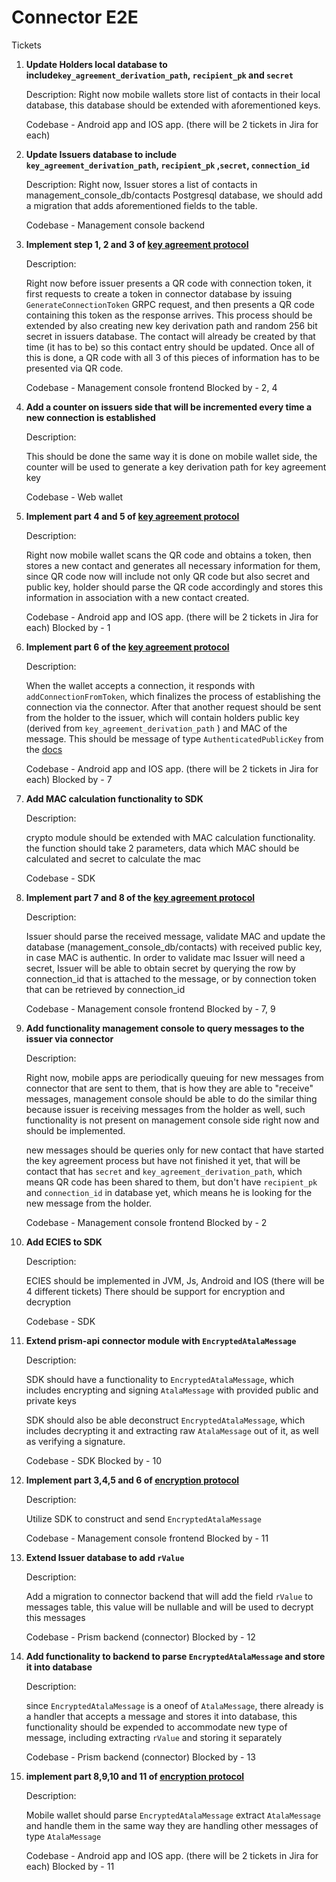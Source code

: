 # Connector E2E

Tickets

1. **Update Holders local database to include`key_agreement_derivation_path`, `recipient_pk` and `secret`**

   Description:
   Right now mobile wallets store list of contacts in their local database, this database should be extended with aforementioned keys.

   Codebase - Android app and IOS app. (there will be 2 tickets in Jira for each)


2. **Update Issuers database to include `key_agreement_derivation_path`, `recipient_pk` ,`secret`, `connection_id`**

   Description:
   Right now, Issuer stores a list of contacts in management_console_db/contacts Postgresql database, we should add a migration that adds aforementioned fields to the table.

   Codebase - Management console backend


3. **Implement step 1, 2 and 3 of [key agreement protocol](https://github.com/input-output-hk/atala-prism/blob/master/prism-backend/docs/connector/e2e-encryption.md#steps)**

   Description:

   Right now before issuer presents a QR code with connection token, it first requests to create a token in connector database by issuing `GenerateConnectionToken` GRPC request, and then presents a QR code containing this token as the response arrives. This process should be extended by also creating new key derivation path and random 256 bit secret in issuers database. The contact will already be created by that time (it has to be) so this contact entry should be updated. Once all of this is done, a QR code with all 3 of this pieces of information has to be presented via QR code.

   Codebase - Management console frontend
   Blocked by - 2, 4


4. **Add a counter on issuers side that will be incremented every time a new connection is established**

   Description:

   This should be done the same way it is done on mobile wallet side, the counter will be used to generate a key derivation path for key agreement key

   Codebase - Web wallet


5. **Implement part 4 and 5 of [key agreement protocol](https://github.com/input-output-hk/atala-prism/blob/master/prism-backend/docs/connector/e2e-encryption.md#steps)**

   Description:

   Right now mobile wallet scans the QR code and obtains a token, then stores a new contact and generates all necessary information for them, since QR code now will include not only QR code but also secret and public key, holder should parse the QR code accordingly and stores this information in association with a new contact created.

   Codebase - Android app and IOS app. (there will be 2 tickets in Jira for each)
   Blocked by - 1


6. **Implement part 6 of the [key agreement protocol](https://github.com/input-output-hk/atala-prism/blob/master/prism-backend/docs/connector/e2e-encryption.md#steps)**

   Description:

   When the wallet accepts a connection, it responds with `addConnectionFromToken`, which finalizes the process of establishing the connection via the connector. After that another request should be sent from the holder to the issuer, which will contain holders public key (derived from `key_agreement_derivation_path` ) and MAC of the message. This should be message of type `AuthenticatedPublicKey` from the [docs](https://github.com/input-output-hk/atala-prism/blob/master/prism-backend/docs/connector/e2e-encryption.md#grpc-messages)

   Codebase - Android app and IOS app. (there will be 2 tickets in Jira for each)
   Blocked by - 7


7. **Add MAC calculation functionality to SDK**

   Description:

   crypto module should be extended with MAC calculation functionality. the function should take 2 parameters, data which MAC should be calculated and secret to calculate the mac

   Codebase - SDK


8. **Implement part 7 and 8 of the [key agreement protocol](https://github.com/input-output-hk/atala-prism/blob/master/prism-backend/docs/connector/e2e-encryption.md#steps)**

   Description:

   Issuer should parse the received message, validate MAC and update the database (management_console_db/contacts) with received public key, in case MAC is authentic. In order to validate mac Issuer will need a secret, Issuer will be able to obtain secret by querying the row by connection_id that is attached to the message, or by connection token that can be retrieved by connection_id

   Codebase - Management console frontend
   Blocked by - 7, 9


9. **Add functionality management console to query messages to the issuer via connector**

   Description:

   Right now, mobile apps are periodically queuing for new messages from connector that are sent to them, that is how they are able to "receive" messages, management console should be able to do the similar thing because issuer is receiving messages from the holder as well, such functionality is not present on management console side right now and should be implemented.

   new messages should be queries only for new contact that have started the key agreement process but have not finished it yet, that will be contact that has `secret` and `key_agreement_derivation_path`, which means QR code has been shared to them, but don't have `recipient_pk` and `connection_id` in database yet, which means he is looking for the new message from the holder.

   Codebase - Management console frontend
   Blocked by - 2


10. **Add ECIES to SDK**

    Description:

    ECIES should be implemented in JVM, Js, Android and IOS (there will be 4 different tickets)
    There should be support for encryption and decryption

    Codebase - SDK


11. **Extend prism-api connector module with `EncryptedAtalaMessage`**

    Description:

    SDK should have a functionality to `EncryptedAtalaMessage`, which includes encrypting and signing `AtalaMessage` with provided public and private keys

    SDK should also be able deconstruct `EncryptedAtalaMessage`, which includes decrypting it and extracting raw `AtalaMessage` out of it, as well as verifying a signature.

    Codebase - SDK
    Blocked by - 10


12. **Implement part 3,4,5 and 6 of [encryption protocol](https://github.com/input-output-hk/atala-prism/blob/master/prism-backend/docs/connector/e2e-encryption.md#steps-1)**

    Description:

    Utilize SDK to construct and send `EncryptedAtalaMessage`

    Codebase - Management console frontend
    Blocked by - 11


13. **Extend Issuer database to add `rValue`**

    Description:

    Add a migration to connector backend that will add the field `rValue` to messages table, this value will be nullable and will be used to decrypt this messages

    Codebase - Prism backend (connector)
    Blocked by - 12


14. **Add functionality to backend to parse `EncryptedAtalaMessage` and store it into database**

    Description:

    since `EncryptedAtalaMessage` is a oneof of `AtalaMessage`, there already is a handler that accepts a message and stores it into database, this functionality should be expended to accommodate new type of message, including extracting `rValue` and storing it separately

    Codebase - Prism backend (connector)
    Blocked by - 13


15. **implement part 8,9,10 and 11 of [encryption protocol](https://github.com/input-output-hk/atala-prism/blob/master/prism-backend/docs/connector/e2e-encryption.md#steps-1)**

    Description:

    Mobile wallet should parse `EncryptedAtalaMessage` extract `AtalaMessage` and handle them in the same way they are handling other messages of type `AtalaMessage`

    Codebase - Android app and IOS app. (there will be 2 tickets in Jira for each)
    Blocked by - 11